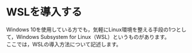 # WSLを導入する

Windows 10を使用している方でも，気軽にLinux環境を整える手段の1つとして，Windows Subsystem for Linux（WSL）というものがあります。  
ここでは，WSLの導入方法について記述します。